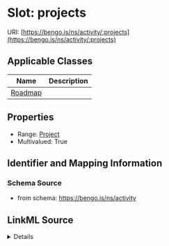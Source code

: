 # Slot: projects

URI: [https://bengo.is/ns/activity/:projects](https://bengo.is/ns/activity/:projects)



<!-- no inheritance hierarchy -->




## Applicable Classes

| Name | Description |
| --- | --- |
[Roadmap](Roadmap.md) | 






## Properties

* Range: [Project](Project.md)
* Multivalued: True








## Identifier and Mapping Information







### Schema Source


* from schema: https://bengo.is/ns/activity




## LinkML Source

<details>
```yaml
name: projects
from_schema: https://bengo.is/ns/activity
rank: 1000
multivalued: true
alias: projects
owner: Roadmap
domain_of:
- Roadmap
range: Project
inlined: true
inlined_as_list: true

```
</details>
